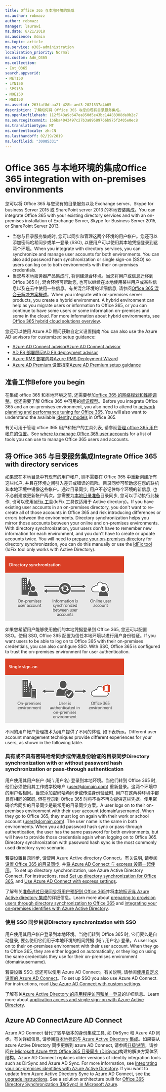 ```yaml
---
title: Office 365 与本地环境的集成
ms.author: robmazz
author: robmazz
manager: laurawi
ms.date: 8/21/2018
ms.audience: Admin
ms.topic: article
ms.service: o365-administration
localization_priority: Normal
ms.custom: Adm_O365
ms.collection:
- Ent_O365
search.appverid:
- MET150
- LYN150
- SPS150
- MOE150
- MED150
ms.assetid: 263faf8d-aa21-428b-aed3-2021837a4b65
description: 了解如何将 Office 365 与您的现有目录服务集成。
ms.openlocfilehash: 112f543a9c647ea850d5e43bc14483308da0b2c7
ms.sourcegitcommit: 1b6ba4043497c27b3a89689766b975f2405e0ec8
ms.translationtype: MT
ms.contentlocale: zh-CN
ms.lasthandoff: 02/19/2019
ms.locfileid: "30085331"
---
```

# <a name="office-365-integration-with-on-premises-environments"></a><span data-ttu-id="d275f-103">Office 365 与本地环境的集成</span><span class="sxs-lookup"><span data-stu-id="d275f-103">Office 365 integration with on-premises environments</span></span>

<span data-ttu-id="d275f-104">您可以将 Office 365 与您现有的目录服务以及 Exchange server、Skype for business Server 2015 或 SharePoint server 2013 的本地安装集成。</span><span class="sxs-lookup"><span data-stu-id="d275f-104">You can integrate Office 365 with your existing directory services and with an on-premises installation of Exchange Server, Skype for Business Server 2015, or SharePoint Server 2013.</span></span>
  
 - <span data-ttu-id="d275f-p101">当您与目录服务集成时, 您可以同步和管理这两个环境的用户帐户。您还可以添加密码哈希同步或单一登录 (SSO), 以便用户可以使用其本地凭据登录到这两个环境。</span><span class="sxs-lookup"><span data-stu-id="d275f-p101">When you integrate with directory services, you can synchronize and manage user accounts for both environments. You can also add password hash synchronization or single sign-on (SSO) so users can log on to both environments with their on-premises credentials.</span></span>
 - <span data-ttu-id="d275f-p102">当您与本地服务器产品集成时, 将创建混合环境。当您将用户或信息迁移到 Office 365 时, 混合环境可帮助您, 也可以继续在本地使用某些用户或某些信息以及在云中使用一些信息。有关混合环境的详细信息, 请参阅[Office 365 混合云解决方案概述](https://support.office.com/article/59616fab-acdb-40e9-b414-cf0c965c80b7)。</span><span class="sxs-lookup"><span data-stu-id="d275f-p102">When you integrate with on-premises server products, you create a hybrid environment. A hybrid environment can help as you migrate users or information to Office 365, or you can continue to have some users or some information on-premises and some in the cloud. For more information about hybrid environments, see [Office 365 hybrid cloud solutions overview](https://support.office.com/article/59616fab-acdb-40e9-b414-cf0c965c80b7).</span></span>

<span data-ttu-id="d275f-110">您还可以使用 Azure AD 顾问获取自定义设置指南:</span><span class="sxs-lookup"><span data-stu-id="d275f-110">You can also use the Azure AD advisors for customized setup guidance:</span></span>
- [<span data-ttu-id="d275f-111">Azure AD Connect advisor</span><span class="sxs-lookup"><span data-stu-id="d275f-111">Azure AD Connect advisor</span></span>](https://aka.ms/aadconnectpwsync)
- [<span data-ttu-id="d275f-112">AD FS 部署顾问</span><span class="sxs-lookup"><span data-stu-id="d275f-112">AD FS deployment advisor</span></span>](https://aka.ms/adfsguidance)
- [<span data-ttu-id="d275f-113">Azure RMS 部署向导</span><span class="sxs-lookup"><span data-stu-id="d275f-113">Azure RMS Deployment Wizard</span></span>](https://aka.ms/azuremsguidance)
- [<span data-ttu-id="d275f-114">Azure AD Premium 设置指南</span><span class="sxs-lookup"><span data-stu-id="d275f-114">Azure AD Premium setup guidance</span></span>](https://aka.ms/aadpguidance)
   
## <a name="before-you-begin"></a><span data-ttu-id="d275f-115">准备工作</span><span class="sxs-lookup"><span data-stu-id="d275f-115">Before you begin</span></span>
<span data-ttu-id="d275f-p103">在集成 office 365 和本地环境之前, 还需要参加[office 365 的网络规划和性能调整](network-planning-and-performance.md)。您还需要了解 Office 365 中可用的[标识模型](about-office-365-identity.md)。</span><span class="sxs-lookup"><span data-stu-id="d275f-p103">Before you integrate Office 365 and an on-premises environment, you also need to attend to [network planning and performance tuning for Office 365](network-planning-and-performance.md). You will also want to understand the available [identity models](about-office-365-identity.md) in Office 365.</span></span> 

<span data-ttu-id="d275f-118">有关可用于管理 office 365 用户和帐户的工具列表, 请参阅[管理 office 365 用户帐户的位置](manage-office-365-accounts.md)。</span><span class="sxs-lookup"><span data-stu-id="d275f-118">See [where to manage Office 365 user accounts](manage-office-365-accounts.md) for a list of tools you can use to manage Office 365 users and accounts.</span></span> 
  
## <a name="integrate-office-365-with-directory-services"></a><span data-ttu-id="d275f-119">将 Office 365 与目录服务集成</span><span class="sxs-lookup"><span data-stu-id="d275f-119">Integrate Office 365 with directory services</span></span>
<span data-ttu-id="d275f-p104">如果您在本地目录中有现有的用户帐户, 则不需要在 Office 365 中重新创建所有这些帐户, 并且在环境之间引入差异或错误的风险。目录同步可帮助您在您的联机和本地环境中镜像这些帐户。通过目录同步, 用户不必记住每个环境的新信息, 也不必创建或更新帐户两次。您需要为[本地目录准备](prepare-for-directory-synchronization.md)目录同步, 您可以手动执行此操作, 也可以使用[IdFix 工具](install-and-run-idfix.md)(IdFix 工具仅适用于 Active directory)。</span><span class="sxs-lookup"><span data-stu-id="d275f-p104">If you have existing user accounts in an on-premises directory, you don't want to re-create all of those accounts in Office 365 and risk introducing differences or errors between the environments. Directory synchronization helps you mirror those accounts between your online and on-premises environments. With directory synchronization, your users don't have to remember new information for each environment, and you don't have to create or update accounts twice. You will need to [prepare your on-premises directory](prepare-for-directory-synchronization.md) for directory synchronization, you can do this manually or use the [IdFix tool](install-and-run-idfix.md) (IdFix tool only works with Active Directory).</span></span> 
  
![使用目录同步将本地和联机用户帐户信息保持同步](media/a64af0d0-9be6-46b1-8727-277e683abf5e.png)
  
<span data-ttu-id="d275f-p105">如果您希望用户能够使用他们的本地凭据登录到 Office 365, 您还可以配置 SSO。使用 SSO, Office 365 配置为信任本地环境以进行用户身份验证。</span><span class="sxs-lookup"><span data-stu-id="d275f-p105">If you want users to be able to log on to Office 365 with their on-premises credentials, you can also configure SSO. With SSO, Office 365 is configured to trust the on-premises environment for user authentication.</span></span>
  
![使用单一登录, 在本地和联机环境中都可以使用相同的帐户。](media/d76235f2-8a53-405e-b8ef-dfa4cfc208b8.png)
  
<span data-ttu-id="d275f-128">不同的用户帐户管理技术为用户提供了不同的体验, 如下表所示。</span><span class="sxs-lookup"><span data-stu-id="d275f-128">Different user account management techniques provide different experiences for your users, as shown in the following table.</span></span>
 
### <a name="directory-synchronization-with-or-without-password-hash-synchronization-or-pass-through-authentication"></a><span data-ttu-id="d275f-129">**具有或不具有密码哈希同步或传递身份验证的目录同步**</span><span class="sxs-lookup"><span data-stu-id="d275f-129">**Directory synchronization with or without password hash synchronization or pass-through authentication**</span></span>
<span data-ttu-id="d275f-p106">用户使用其用户帐户 (域 \ 用户名) 登录到本地环境。当他们转到 Office 365 时, 他们必须使用其工作或学校帐户 (user@domain.com) 重新登录。这两个环境中的用户名相同。当您添加密码哈希同步或传递身份验证时, 用户在这两种环境中都具有相同的密码, 但在登录到 Office 365 时将不得不再次提供这些凭据。使用密码哈希同步的目录同步是最常用的目录同步方案。</span><span class="sxs-lookup"><span data-stu-id="d275f-p106">A user logs on to their on-premises environment with their user account (domain\username). When they go to Office 365, they must log on again with their work or school account (user@domain.com). The user name is the same in both environments. When you add password hash sync or pass-through authentication, the user has the same password for both environments, but will have to provide those credentials again when logging on to Office 365. Directory synchronization with password hash sync is the most commonly used directory sync scenario.</span></span>

<span data-ttu-id="d275f-p107">若要设置目录同步, 请使用 Azure Active directory Connect。有关说明, 请参阅[设置 Office 365 的目录同步](set-up-directory-synchronization.md), 并[将 Azure AD Connect 与 express 设置一起使用](https://go.microsoft.com/fwlink/p/?LinkId=698537)。</span><span class="sxs-lookup"><span data-stu-id="d275f-p107">To set up directory synchronization, use Azure Active Directory Connect. For instructions, read [Set up directory synchronization for Office 365](set-up-directory-synchronization.md), and [Use Azure AD Connect with express settings](https://go.microsoft.com/fwlink/p/?LinkId=698537).</span></span>

<span data-ttu-id="d275f-137">了解有关[准备通过目录同步将用户预配到 Office 365](prepare-for-directory-synchronization.md)并将[本地标识与 Azure Active directory 集成](https://go.microsoft.com/fwlink/?LinkId=518101)的详细信息。</span><span class="sxs-lookup"><span data-stu-id="d275f-137">Learn more about [preparing to provision users through directory synchronization to Office 365](prepare-for-directory-synchronization.md) and [integrating your on-premises identifies with Azure Active Directory](https://go.microsoft.com/fwlink/?LinkId=518101).</span></span>

### <a name="directory-synchronization-with-sso"></a><span data-ttu-id="d275f-138">**使用 SSO 同步目录**</span><span class="sxs-lookup"><span data-stu-id="d275f-138">**Directory synchronization with SSO**</span></span>
<span data-ttu-id="d275f-p108">用户使用其用户帐户登录到本地环境。当他们转到 Office 365 时, 它们要么是自动登录, 要么使用它们用于本地环境的相同凭据 (域 \ 用户名) 登录。</span><span class="sxs-lookup"><span data-stu-id="d275f-p108">A user logs on to their on-premises environment with their user account. When they go to Office 365, they are either logged on automatically, or they log on using the same credentials they use for their on-premises environment (domain\username).</span></span>

<span data-ttu-id="d275f-p109">若要设置 SSO, 您还可以使用 Azure AD Connect。有关说明, 请参阅[使用自定义设置的 Azure AD Connect](https://go.microsoft.com/fwlink/p/?LinkID=698430)。</span><span class="sxs-lookup"><span data-stu-id="d275f-p109">To set up SSO you also use Azure AD Connect. For instructions, read [Use Azure AD Connect with custom settings](https://go.microsoft.com/fwlink/p/?LinkID=698430).</span></span>

<span data-ttu-id="d275f-143">了解有关[Azure Active Directory 的应用程序访问和单一登录](https://go.microsoft.com/fwlink/p/?LinkId=698604)的详细信息。</span><span class="sxs-lookup"><span data-stu-id="d275f-143">Learn more about [application access and single sign-on with Azure Active Directory](https://go.microsoft.com/fwlink/p/?LinkId=698604).</span></span>

## <a name="azure-ad-connect"></a><span data-ttu-id="d275f-144">Azure AD Connect</span><span class="sxs-lookup"><span data-stu-id="d275f-144">Azure AD Connect</span></span>
<span data-ttu-id="d275f-p110">Azure AD Connect 替代了较早版本的身份集成工具, 如 DirSync 和 Azure AD 同步。有关详细信息, 请参阅[将本地标识与 Azure Active Directory 集成](https://go.microsoft.com/fwlink/p/?LinkId=527969)。如果要从 azure Active Directory 同步更新到 azure AD Connect, 请参阅[升级说明](https://go.microsoft.com/fwlink/p/?LinkId=733240)。请参阅[在 Microsoft Azure 中为 Office 365 目录同步 (DirSync)](https://go.microsoft.com/fwlink/?LinkId=517887)构建的解决方案体系结构。</span><span class="sxs-lookup"><span data-stu-id="d275f-p110">Azure AD Connect replaces older versions of identity integration tools such as DirSync and Azure AD Sync. For more information, see [Integrating your on-premises identities with Azure Active Directory](https://go.microsoft.com/fwlink/p/?LinkId=527969). If you want to update from Azure Active Directory Sync to Azure AD Connect, see [the upgrade instructions](https://go.microsoft.com/fwlink/p/?LinkId=733240). See a solution architecture built for [Office 365 Directory Synchronization (DirSync) in Microsoft Azure](https://go.microsoft.com/fwlink/?LinkId=517887).</span></span>
